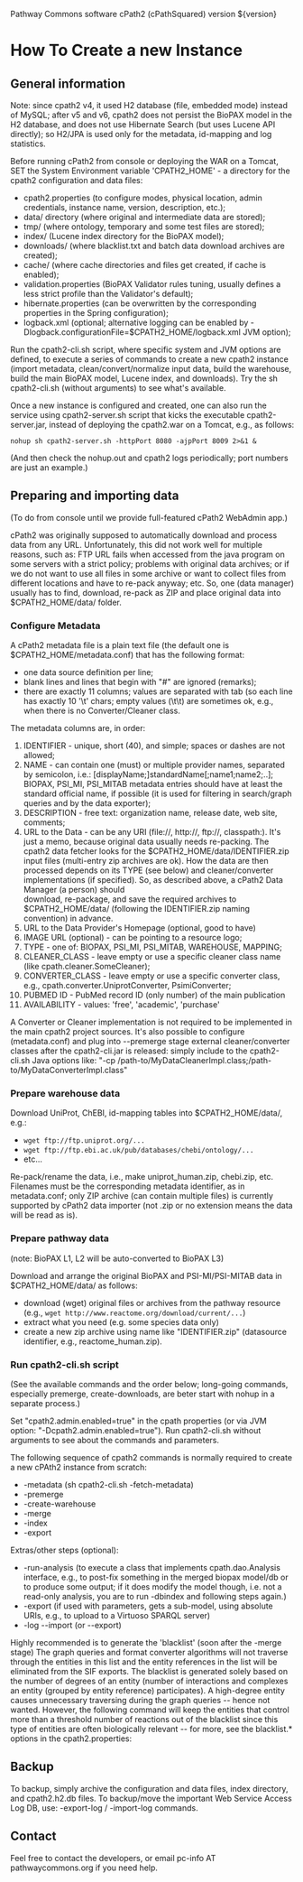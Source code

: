 Pathway Commons software
cPath2 (cPathSquared) version ${version}

# How To Create a new Instance

## General information

Note: since cpath2 v4, it used H2 database (file, embedded mode) instead of MySQL;
after v5 and v6, cpath2 does not persist the BioPAX model in the H2 database, 
and does not use Hibernate Search (but uses Lucene API directly); so H2/JPA is used
only for the metadata, id-mapping and log statistics.

  Before running cPath2 from console or deploying the WAR on a Tomcat,
SET the System Environment variable 'CPATH2_HOME' - a directory for 
the cpath2 configuration and data files: 
- cpath2.properties (to configure modes, physical location, admin credentials, instance name, version, description, etc.);
- data/ directory (where original and intermediate data are stored);
- tmp/ (where ontology, temporary and some test files are stored); 
- index/ (Lucene index directory for the BioPAX model);
- downloads/ (where blacklist.txt and batch data download archives are created);
- cache/ (where cache directories and files get created, if cache is enabled);
- validation.properties (BioPAX Validator rules tuning, usually defines a less strict profile than the Validator's default);
- hibernate.properties (can be overwritten by the corresponding properties in the Spring configuration);
- logback.xml (optional; alternative logging can be enabled by -Dlogback.configurationFile=$CPATH2_HOME/logback.xml JVM option);

Run the cpath2-cli.sh script, where specific system and JVM options are defined, 
to execute a series of commands to create a new cpath2 instance (import metadata, 
clean/convert/normalize input data, build the warehouse, build the main BioPAX model, Lucene index, and downloads).
Try the sh cpath2-cli.sh (without arguments) to see what's available.

Once a new instance is configured and created, one can also run the service using cpath2-server.sh script that kicks the executable cpath2-server.jar, instead of deploying the cpath2.war on a Tomcat, e.g., as follows:

    nohup sh cpath2-server.sh -httpPort 8080 -ajpPort 8009 2>&1 &

(And then check the nohup.out and cpath2 logs periodically; port numbers are just an example.)

## Preparing and importing data
(To do from console until we provide full-featured cPath2 WebAdmin app.) 

cPath2 was originally supposed to automatically download and process data from any URL.
Unfortunately, this did not work well for multiple reasons, such as:
FTP URL fails when accessed from the java program on some servers with a strict policy; 
problems with original data archives; or if we do not want to use all files in some archive
or want to collect files from different locations and have to re-pack anyway; etc. 
So, one (data manager) usually has to find, download,
re-pack as ZIP and place original data into $CPATH2_HOME/data/ folder.

### Configure Metadata

A cPath2 metadata file is a plain text file (the default one is $CPATH2_HOME/metadata.conf) 
that has the following format:
 - one data source definition per line;
 - blank lines and lines that begin with "#" are ignored (remarks);
 - there are exactly 11 columns; values are separated with tab (so each line has exactly 10 '\t' chars; 
   empty values (\t\t) are sometimes ok, e.g., when there is no Converter/Cleaner class.
 
The metadata columns are, in order: 
 1. IDENTIFIER - unique, short (40), and simple; spaces or dashes are not allowed;
 2. NAME - can contain one (must) or multiple provider names, separated 
 by semicolon, i.e.: [displayName;]standardName[;name1;name2;..];
 BIOPAX, PSI_MI, PSI_MITAB metadata entries should have at least the standard 
 official name, if possible (it is used for filtering in search/graph queries and by the data exporter);
 3. DESCRIPTION - free text: organization name, release date, web site, comments;
 4. URL to the Data - can be any URI (file://, http://, ftp://, classpath:). 
 It's just a memo, because original data usually needs re-packing.
 The cpath2 data fetcher looks for the $CPATH2_HOME/data/IDENTIFIER.zip 
 input files (multi-entry zip archives are ok). How the data are then processed depends 
 on its TYPE (see below) and cleaner/converter implementations (if specified).
 So, as described above, a cPath2 Data Manager (a person) should  
 download, re-package, and save the required archives to $CPATH2_HOME/data/
 (following the IDENTIFIER.zip naming convention) in advance.
 5. URL to the Data Provider's Homepage (optional, good to have)
 6. IMAGE URL (optional) - can be pointing to a resource logo;
 7. TYPE - one of: BIOPAX, PSI_MI, PSI_MITAB, WAREHOUSE, MAPPING;
 8. CLEANER_CLASS - leave empty or use a specific cleaner class name (like cpath.cleaner.SomeCleaner);
 9. CONVERTER_CLASS - leave empty or use a specific converter class, e.g., cpath.converter.UniprotConverter, PsimiConverter;
 10. PUBMED ID - PubMed record ID (only number) of the main publication
 11. AVAILABILITY - values: 'free', 'academic', 'purchase'

A Converter or Cleaner implementation is not required to be implemented in the main cpath2 project sources. 
It's also possible to configure (metadata.conf) and plug into --premerge stage external 
cleaner/converter classes after the cpath2-cli.jar is released:
simply include to the cpath2-cli.sh Java options like: "-cp /path-to/MyDataCleanerImpl.class;/path-to/MyDataConverterImpl.class" 

### Prepare warehouse data

Download UniProt, ChEBI, id-mapping tables into $CPATH2_HOME/data/, e.g.:
 - `wget ftp://ftp.uniprot.org/...`
 - `wget ftp://ftp.ebi.ac.uk/pub/databases/chebi/ontology/...`
 - etc...

Re-pack/rename the data, i.e., make uniprot_human.zip, chebi.zip, etc.  
Filenames must be the corresponding metadata identifier, as in metadata.conf; 
only ZIP archive (can contain multiple files) is currently supported by cPath2 data importer 
(not .zip or no extension means the data will be read as is).

### Prepare pathway data 
(note: BioPAX L1, L2 will be auto-converted to BioPAX L3) 

Download and arrange the original BioPAX and PSI-MI/PSI-MITAB data in $CPATH2_HOME/data/ as follows:
 - download (wget) original files or archives from the pathway resource (e.g., `wget http://www.reactome.org/download/current/...`) 
 - extract what you need (e.g. some species data only)
 - create a new zip archive using name like "IDENTIFIER.zip" (datasource identifier, e.g., reactome_human.zip).

### Run cpath2-cli.sh script 
(See the available commands and the order below; 
long-going commands, especially premerge, create-downloads, 
are beter start with nohup in a separate process.)

Set "cpath2.admin.enabled=true" in the cpath properties (or via JVM option: "-Dcpath2.admin.enabled=true").
Run cpath2-cli.sh without arguments to see about the commands and parameters.

The following sequence of cpath2 commands is normally required 
to create a new cPAth2 instance from scratch: 
 - -metadata (sh cpath2-cli.sh -fetch-metadata)
 - -premerge 
 - -create-warehouse
 - -merge
 - -index
 - -export

Extras/other steps (optional):
 - -run-analysis (to execute a class that implements cpath.dao.Analysis interface, 
  e.g., to post-fix something in the merged biopax model/db or to produce some output; 
  if it does modify the model though, i.e. not a read-only analysis, 
  you are to run -dbindex and following steps again.)
 - -export (if used with parameters, gets a sub-model, using absolute URIs, e.g., to upload to a Virtuoso SPARQL server)
 - -log --import (or --export)

Highly recommended is to generate the 'blacklist' (soon after the -merge stage)
The graph queries and format converter algorithms will not
traverse through the entities in this list and the entity references in the
list will be eliminated from the SIF exports. The blacklist is generated 
solely based on the number of degrees of an entity (number of interactions 
and complexes an entity (grouped by entity reference) participates). 
A high-degree entity causes unnecessary traversing during the graph queries 
-- hence not wanted. However, the following command will keep the entities 
that control more than a threshold number of reactions out of the blacklist 
since this type of entities are often biologically relevant -- for more, see 
the blacklist.* options in the cpath2.properties:

## Backup
To backup, simply archive the configuration and data files, index directory, and cpath2.h2.db files.
To backup/move the important Web Service Access Log DB, use: -export-log / -import-log commands.

## Contact
Feel free to contact the developers, or email pc-info AT pathwaycommons.org if you need help.
